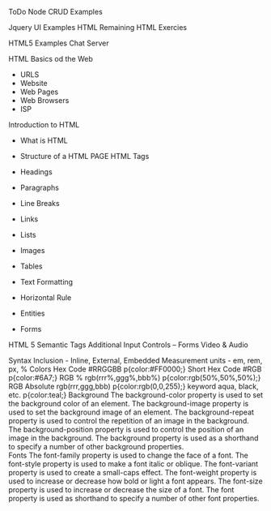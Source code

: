 ToDo
Node CRUD Examples

Jquery UI Examples
HTML Remaining
HTML Exercies

HTML5 Examples
Chat Server


HTML
Basics od the Web
  - URLS
  - Website
  - Web Pages
  - Web Browsers
  - ISP

Introduction to HTML
  - What is HTML
  - Structure of a HTML PAGE
HTML Tags
  - Headings
  - Paragraphs
  - Line Breaks
  - Links
  - Lists
  - Images

  - Tables

  - Text Formatting
  - Horizontal Rule
  - Entities
  - Forms


HTML 5
Semantic Tags
Additional Input Controls – Forms
Video & Audio



Syntax
Inclusion - Inline, External, Embedded
Measurement units - em, rem, px, %
Colors
  Hex Code  #RRGGBB p{color:#FF0000;}
  Short Hex Code  #RGB  p{color:#6A7;}
  RGB % rgb(rrr%,ggg%,bbb%) p{color:rgb(50%,50%,50%);}
  RGB Absolute  rgb(rrr,ggg,bbb)  p{color:rgb(0,0,255);}
  keyword aqua, black, etc. p{color:teal;}
Background
  The background-color property is used to set the background color of an element.
  The background-image property is used to set the background image of an element.
  The background-repeat property is used to control the repetition of an image in the background.
  The background-position property is used to control the position of an image in the background.
  The background property is used as a shorthand to specify a number of other background properties.  
Fonts
  The font-family property is used to change the face of a font.
  The font-style property is used to make a font italic or oblique.
  The font-variant property is used to create a small-caps effect.
  The font-weight property is used to increase or decrease how bold or light a font appears.
  The font-size property is used to increase or decrease the size of a font.
  The font property is used as shorthand to specify a number of other font properties.